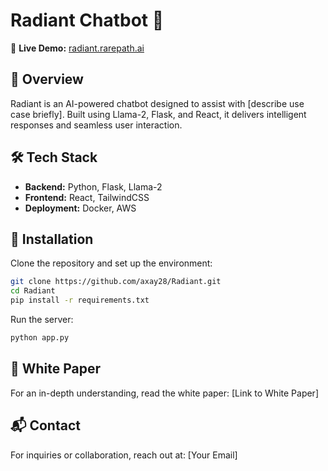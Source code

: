 # Radiant Chatbot 🌟  

🚀 **Live Demo:** [radiant.rarepath.ai](https://radiant.rarepath.ai)  

## 📌 Overview  
Radiant is an AI-powered chatbot designed to assist with [describe use case briefly]. Built using Llama-2, Flask, and React, it delivers intelligent responses and seamless user interaction.

## 🛠️ Tech Stack  
- **Backend:** Python, Flask, Llama-2  
- **Frontend:** React, TailwindCSS  
- **Deployment:** Docker, AWS  

## 🚀 Installation  
Clone the repository and set up the environment:  

```sh
git clone https://github.com/axay28/Radiant.git  
cd Radiant  
pip install -r requirements.txt  
```

Run the server:  
```sh
python app.py  
```

## 📄 White Paper  
For an in-depth understanding, read the white paper: [Link to White Paper]  

## 📬 Contact  
For inquiries or collaboration, reach out at: [Your Email]  
